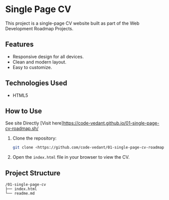 # Single Page CV

This project is a single-page CV website built as part of the Web Development Roadmap Projects.

## Features
- Responsive design for all devices.
- Clean and modern layout.
- Easy to customize.

## Technologies Used
- HTML5

## How to Use
 See site Directly [Visit here]<https://code-vedant.github.io/01-single-page-cv-roadmap.sh/>
1. Clone the repository:
    ```bash
    git clone <https://github.com/code-vedant/01-single-page-cv-roadmap.sh>
    ```
2. Open the `index.html` file in your browser to view the CV.

## Project Structure
```
/01-single-page-cv
├── index.html
└── readme.md
```